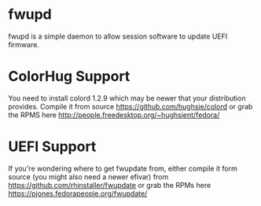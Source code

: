 fwupd
=====

fwupd is a simple daemon to allow session software to update UEFI firmware.

ColorHug Support
================

You need to install colord 1.2.9 which may be newer that your distribution
provides. Compile it from source https://github.com/hughsie/colord or grab the
RPMS here http://people.freedesktop.org/~hughsient/fedora/

UEFI Support
============

If you're wondering where to get fwupdate from, either compile it form source
(you might also need a newer efivar) from https://github.com/rhinstaller/fwupdate
or grab the RPMs here https://pjones.fedorapeople.org/fwupdate/
